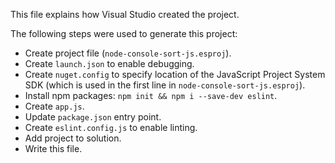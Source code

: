 This file explains how Visual Studio created the project.

The following steps were used to generate this project:
- Create project file (`node-console-sort-js.esproj`).
- Create `launch.json` to enable debugging.
- Create `nuget.config` to specify location of the JavaScript Project System SDK (which is used in the first line in `node-console-sort-js.esproj`).
- Install npm packages: `npm init && npm i --save-dev eslint`.
- Create `app.js`.
- Update `package.json` entry point.
- Create `eslint.config.js` to enable linting.
- Add project to solution.
- Write this file.

